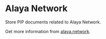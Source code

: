 # Alaya Network

 Store PIP documents related to Alaya Network.  

 Get more information from [alaya.network](www.alaya.network).

